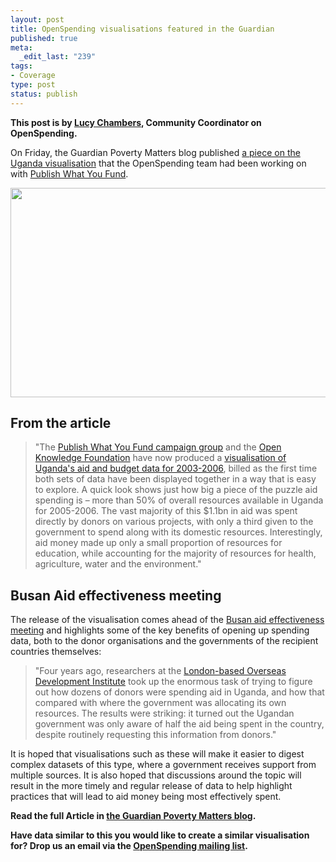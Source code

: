 ```yaml
--- 
layout: post
title: OpenSpending visualisations featured in the Guardian
published: true
meta: 
  _edit_last: "239"
tags: 
- Coverage
type: post
status: publish
---
```

**This post is by [Lucy Chambers](http://okfn.org/members/lucychambers), Community Coordinator on OpenSpending.** 

On Friday, the Guardian Poverty Matters blog published [a piece on the Uganda visualisation](http://www.guardian.co.uk/global-development/poverty-matters/2011/nov/25/uganda-aid-confusion-analyse-spending?newsfeed=true) that the OpenSpending team had been working on with [Publish What You Fund](http://www.publishwhatyoufund.org/). 

<img alt="" src="http://farm8.staticflickr.com/7024/6417743801_4a67740798_z.jpg" title="Uganda Aid visualisation Guardian Publish What You Fund" class="alignnone" width="640" height="335" />

## From the article

> "The [Publish What You Fund campaign group](http://www.publishwhatyoufund.org/) and the [Open Knowledge Foundation](http://okfn.org) have now produced a [visualisation of Uganda's aid and budget data for 2003-2006](http://www.publishwhatyoufund.org/uganda/uganda-with-data.htm#/^/2004/~/aid-and-domestic-spending-in-uganda-br----ugx-), billed as the first time both sets of data have been displayed together in a way that is easy to explore. A quick look shows just how big a piece of the puzzle aid spending is – more than 50% of overall resources available in Uganda for 2005-2006. The vast majority of this $1.1bn in aid was spent directly by donors on various projects, with only a third given to the government to spend along with its domestic resources. Interestingly, aid money made up only a small proportion of resources for education, while accounting for the majority of resources for health, agriculture, water and the environment."

## Busan Aid effectiveness meeting

The release of the visualisation comes ahead of the [Busan aid effectiveness meeting](http://www.aideffectiveness.org/busanhlf4/) and highlights some of the key benefits of opening up spending data, both to the donor organisations and the governments of the recipient countries themselves: 

> "Four years ago, researchers at the [London-based Overseas Development Institute](http://www.odi.org.uk/) took up the enormous task of trying to figure out how dozens of donors were spending aid in Uganda, and how that compared with where the government was allocating its own resources. The results were striking: it turned out the Ugandan government was only aware of half the aid being spent in the country, despite routinely requesting this information from donors."

It is hoped that visualisations such as these will make it easier to digest complex datasets of this type, where a government receives support from multiple sources. It is also hoped that discussions around the topic will result in the more timely and regular release of data to help highlight practices that will lead to aid money being most effectively spent. 

**Read the full Article in [the Guardian Poverty Matters blog](http://www.guardian.co.uk/global-development/poverty-matters/2011/nov/25/uganda-aid-confusion-analyse-spending?newsfeed=true).** 

**Have data similar to this you would like to create a similar visualisation for? Drop us an email via the [OpenSpending mailing list](http://lists.okfn.org/mailman/listinfo/openspending).**
